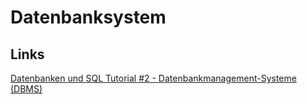 # Datenbanksystem

## Links
[Datenbanken und SQL Tutorial #2 - Datenbankmanagement-Systeme (DBMS)](https://www.youtube.com/watch?v=4MzAWa86y_g)